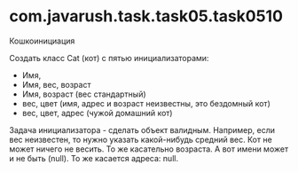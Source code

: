 # com.javarush.task.task05.task0510

Кошкоинициация

Создать класс Cat (кот) с пятью инициализаторами:
- Имя,
- Имя, вес, возраст
- Имя, возраст (вес стандартный)
- вес, цвет (имя, адрес и возраст неизвестны, это бездомный кот)
- вес, цвет, адрес (чужой домашний кот)

Задача инициализатора - сделать объект валидным.
Например, если вес неизвестен, то нужно указать какой-нибудь средний вес.
Кот не может ничего не весить.
То же касательно возраста.
А вот имени может и не быть (null).
То же касается адреса: null.
